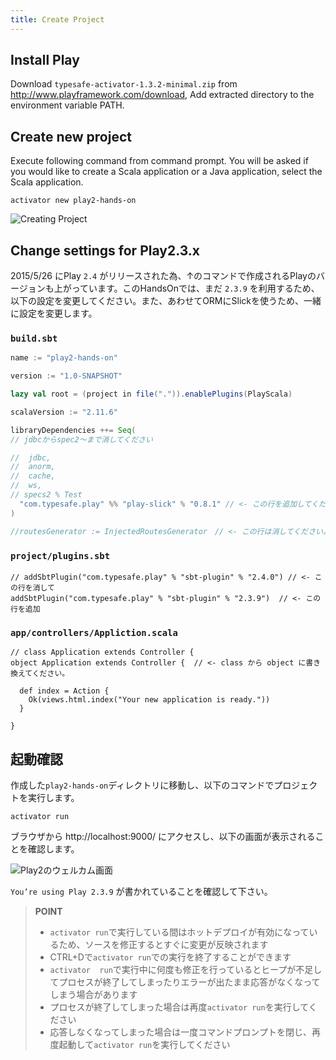 ```yaml
---
title: Create Project
---
```


## Install Play

Download `typesafe-activator-1.3.2-minimal.zip` from http://www.playframework.com/download, Add extracted directory to the environment variable PATH.

## Create new project

Execute following command from command prompt. You will be asked if you would like to create a Scala application or a Java application, select the Scala application.

```
activator new play2-hands-on
```

![Creating Project](../images/play2.3-slick2.1/create_project.png)

## Change settings for Play2.3.x

2015/5/26 にPlay `2.4` がリリースされた為、↑のコマンドで作成されるPlayのバージョンも上がっています。このHandsOnでは、まだ `2.3.9` を利用するため、以下の設定を変更してください。また、あわせてORMにSlickを使うため、一緒に設定を変更します。

### `build.sbt`

```scala
name := "play2-hands-on"

version := "1.0-SNAPSHOT"

lazy val root = (project in file(".")).enablePlugins(PlayScala)

scalaVersion := "2.11.6"

libraryDependencies ++= Seq(
// jdbcからspec2〜まで消してください

//  jdbc,
//  anorm,
//  cache,
//  ws,
// specs2 % Test
  "com.typesafe.play" %% "play-slick" % "0.8.1" // <- この行を追加してください。
)

//routesGenerator := InjectedRoutesGenerator　// <- この行は消してください。
```

### `project/plugins.sbt`

```
// addSbtPlugin("com.typesafe.play" % "sbt-plugin" % "2.4.0") // <- この行を消して
addSbtPlugin("com.typesafe.play" % "sbt-plugin" % "2.3.9")  // <- この行を追加

```

### `app/controllers/Appliction.scala`

```
// class Application extends Controller {
object Application extends Controller {  // <- class から object に書き換えてください。

  def index = Action {
    Ok(views.html.index("Your new application is ready."))
  }

}
```


## 起動確認
作成した`play2-hands-on`ディレクトリに移動し、以下のコマンドでプロジェクトを実行します。

```
activator run
```

ブラウザから http://localhost:9000/ にアクセスし、以下の画面が表示されることを確認します。

![Play2のウェルカム画面](../images/play2.3-slick2.1/welcome.png)

`You’re using Play 2.3.9` が書かれていることを確認して下さい。

> **POINT**
>
> * `activator run`で実行している間はホットデプロイが有効になっているため、ソースを修正するとすぐに変更が反映されます
> * CTRL+Dで`activator run`での実行を終了することができます
> * `activator  run`で実行中に何度も修正を行っているとヒープが不足してプロセスが終了してしまったりエラーが出たまま応答がなくなってしまう場合があります
> * プロセスが終了してしまった場合は再度`activator run`を実行してください
> * 応答しなくなってしまった場合は一度コマンドプロンプトを閉じ、再度起動して`activator run`を実行してください
